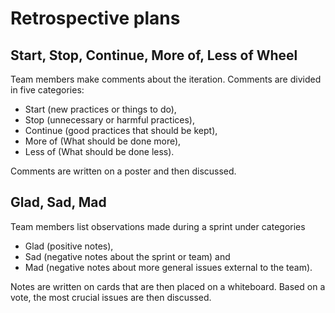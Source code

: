# Retrospective plans

## Start, Stop, Continue, More of, Less of Wheel

Team members make comments about the iteration. Comments are divided in five categories: 
- Start (new practices or things to do), 
- Stop (unnecessary or harmful practices), 
- Continue (good practices that should be kept), 
- More of (What should be done more), 
- Less of (What should be done less). 

Comments are written on a poster and then discussed.


## Glad, Sad, Mad

Team members list observations made during a sprint under categories 
- Glad (positive notes), 
- Sad (negative notes about the sprint or team) and 
- Mad (negative notes about more general issues external to the team). 

Notes are written on cards that are then placed on a whiteboard. Based on a vote, the most crucial issues are then discussed.

